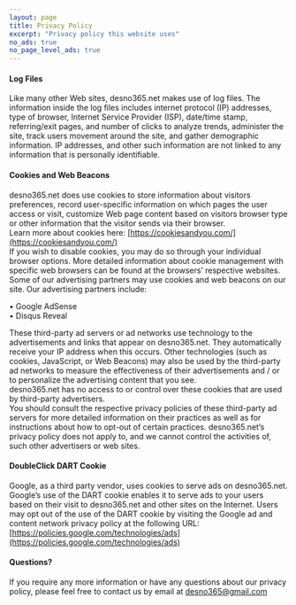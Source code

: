 ```yaml
---
layout: page
title: Privacy Policy
excerpt: "Privacy policy this website uses"
no_ads: true
no_page_level_ads: true
---
```


#### Log Files
Like many other Web sites, desno365.net makes use of log files. The information inside the log files includes internet protocol (IP) addresses, type of browser, Internet Service Provider (ISP), date/time stamp, referring/exit pages, and number of clicks to analyze trends, administer the site, track users movement around the site, and gather demographic information. IP addresses, and other such information are not linked to any information that is personally identifiable.

#### Cookies and Web Beacons
desno365.net does use cookies to store information about visitors preferences, record user-specific information on which pages the user access or visit, customize Web page content based on visitors browser type or other information that the visitor sends via their browser.<br>
Learn more about cookies here: [https://cookiesandyou.com/](https://cookiesandyou.com/)<br>
If you wish to disable cookies, you may do so through your individual browser options. More detailed information about cookie management with specific web browsers can be found at the browsers’ respective websites.<br>
Some of our advertising partners may use cookies and web beacons on our site. Our advertising partners include:

• Google AdSense<br>
• Disqus Reveal

These third-party ad servers or ad networks use technology to the advertisements and links that appear on desno365.net. They automatically receive your IP address when this occurs. Other technologies (such as cookies, JavaScript, or Web Beacons) may also be used by the third-party ad networks to measure the effectiveness of their advertisements and / or to personalize the advertising content that you see.<br>
desno365.net has no access to or control over these cookies that are used by third-party advertisers.<br>
You should consult the respective privacy policies of these third-party ad servers for more detailed information on their practices as well as for instructions about how to opt-out of certain practices. desno365.net’s privacy policy does not apply to, and we cannot control the activities of, such other advertisers or web sites.

#### DoubleClick DART Cookie
Google, as a third party vendor, uses cookies to serve ads on desno365.net.
Google’s use of the DART cookie enables it to serve ads to your users based on their visit to desno365.net and other sites on the Internet.
Users may opt out of the use of the DART cookie by visiting the Google ad and content network privacy policy at the following URL: [https://policies.google.com/technologies/ads](https://policies.google.com/technologies/ads)


#### Questions?
If you require any more information or have any questions about our privacy policy, please feel free to contact us by email at <a href="mailto:{{ site.owner.email }}" title="Send a mail to {{ site.owner.name}}" target="_blank">desno365@gmail.com</a>
